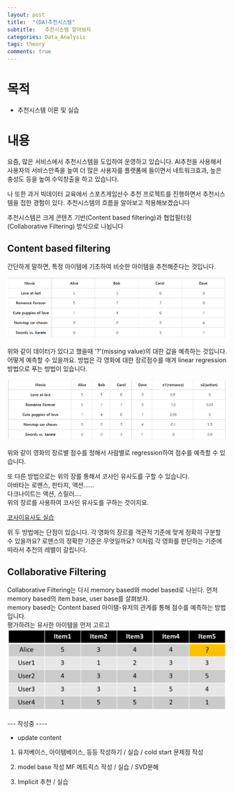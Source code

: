 ```yaml
---
layout: post
title:  "(DA)추천시스템"
subtitle:   추천시스템 알아보자
categories: Data_Analysis
tags: theory
comments: true
---
```


# 목적
- 추천시스템 이론 및 실습

# 내용

요즘, 많은 서비스에서 추천시스템을 도입하여 운영하고 있습니다. AI추천을 사용해서 사용자의 서비스만족을 높여 
더 많은 사용자를 플랫폼에 들이면서 네트워크효과, 높은 충성도 등을 높여 수익창출을 하고 있습니다.  

나 또한 과거 빅데이터 교육에서 스포츠게임선수 추천 프로젝트를 진행하면서 추천시스템을 접한 경험이 있다. 추천시스템의 흐름을 알아보고 적용해보겠습니다 

추천시스템은 크게 콘텐츠 기반(Content based filtering)과 협업필터링(Collaborative Filtering) 방식으로 나뉩니다

## Content based filtering  
간단하게 말하면, 특정 아이템에 기초하여 비슷한 아이템을 추천해준다는 것입니다. 

![rs_1.png](rs_1.png)

위와 같이 데이터가 있다고 했을때 '?'(missing value)의 대한 값을 예측하는 것입니다. 
어떻게 예측할 수 있을까요. 방법은 각 영화에 대한 장르점수를 매겨 linear regression방법으로 푸는 방법이 있습니다.


![rs_2.png](rs_2.png)

위와 같이 영화의 장르별 점수를 정해서 사람별로 regression하여 점수를 예측할 수 있습니다.

또 다른 방법으로는 위의 장를 통해서 코사인 유사도를 구할 수 있습니다.   
아바타는 로멘스, 판타지, 액션......  
다크나이트는 액션, 스릴러....    
위의 장르를 사용하여 코사인 유사도를 구하는 것이지요.  

[코사이유사도 실습]()

위 두 방법에는 단점이 있습니다. 각 영화의 장르를 객관적 기준에 맞게 정확히 구분할 수 있을까요? 로맨스의 정확한 기준은 무엇일까요? 
이처럼 각 영화를 판단하는 기준에 따라서 추천의 레밸이 갈립니다.

## Collaborative Filtering

Collaborative Filtering는 다시 memory based와 model based로 나뉜다.
먼저 memory based의 item base, user base를 살펴보자.  
memory based는 Content based 아이탬-유저의 관계를 통해 점수를 예측하는 방법입니다.   
평가하려는 유사한 아이템을 먼저 고르고   
![rs_3.png](rs_3.png)  



--- 작성중 ----
- update content  
1. 유저베이스, 아이템베이스, 등등 작성하기 / 실습 / cold start 문제점 작성

2. model base 작성
MF 메트릭스 작성 / 실습 / SVD분해 

3. Implicit 추천 / 실습 





